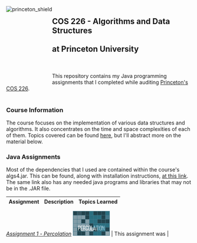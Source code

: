  <img src="https://www.cs.princeton.edu/courses/archive/spring20/cos226/images/princeton-shield.gif" alt=princeton_shield align=left height=210 />  

 ## COS 226 - Algorithms and Data Structures<br></br>at Princeton University
 <br></br>
 This repository contains my Java programming assignments that I completed while auditing [Princeton's COS 226](https://www.cs.princeton.edu/courses/archive/spring20/cos226/syllabus.php).
 <br></br>
 ### Course Information
 The course focuses on the implementation of various data structures and algorithms. It also concentrates on the time and space complexities of each of them.
 Topics covered can be found [here](https://www.cs.princeton.edu/courses/archive/spring20/cos226/lectures.php), but I'll abstract more on the material below.  
 
 ### Java Assignments
 Most of the dependencies that I used are contained within the course's algs4.jar. This can be found, along with installation instructions, [at this link](https://algs4.cs.princeton.edu/code). The same link also has any needed java programs and libraries that may not be in the .JAR file.
 
 Assignment | Description | Topics Learned
 -----------|-------------|---------------
 [*Assignment 1* - _Percolation_](https://github.com/ryanalbertson/COS226_Princeton_University/tree/master/Assignment1)
 <img src=./Assignment1/resources/logo.png width=100> | This assignment was | 
 
 
 <!--- Left justify the assignment pictures and include a description of each. Make "Assignment 1 - _Percolation_" clickable to the repo. Include a sentence or two that describes what I did. Then list the data structures and algs used/learned. --->
 
 
 
